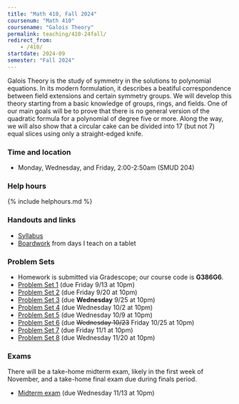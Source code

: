 ```yaml
---
title: "Math 410, Fall 2024"
coursenum: "Math 410"
coursename: "Galois Theory"
permalink: teaching/410-24fall/
redirect_from:
    - /410/
startdate: 2024-09
semester: "Fall 2024"
---
```


Galois Theory is the study of symmetry in the solutions to polynomial equations. In its modern formulation, it describes a beatiful correspondence between field extensions and certain symmetry groups. We will develop this theory starting from a basic knowledge of groups, rings, and fields. One of our main goals will be to prove that there is no general version of the quadratic formula for a polynomial of degree five or more. Along the way, we will also show that a circular cake can be divided into 17 (but not 7) equal slices using only a straight-edged knife. 

### Time and location
* Monday, Wednesday, and Friday, 2:00-2:50am (SMUD 204)

### Help hours

{% include helphours.md %}

### Handouts and links
* [Syllabus](handouts/syllabus.pdf)
* [Boardwork](https://www.dropbox.com/scl/fi/zea6fgkfkc0cv3az67a14/410-boardwork-2024.pdf?rlkey=e4ti5qgm5tsnh11yr0vswl8nj&st=scvmnm9r&dl=0) from days I teach on a tablet

### Problem Sets
* Homework is submitted via Gradescope; our course code is **G386G6**.
* [Problem Set 1](psets/pset1.pdf) (due Friday 9/13 at 10pm)
* [Problem Set 2](psets/pset2.pdf) (due Friday 9/20 at 10pm)
* [Problem Set 3](psets/pset3.pdf) (due **Wednesday** 9/25 at 10pm)
* [Problem Set 4](psets/pset4.pdf) (due Wednesday 10/2 at 10pm)
* [Problem Set 5](psets/pset5.pdf) (due Wednesday 10/9 at 10pm)
* [Problem Set 6](psets/pset6.pdf) (due ~~Wednesday 10/23~~ Friday 10/25 at 10pm)
* [Problem Set 7](psets/pset7.pdf) (due Friday 11/1 at 10pm)
* [Problem Set 8](psets/pset8.pdf) (due Wednesday 11/20 at 10pm)

### Exams
There will be a take-home midterm exam, likely in the first week of November, and a take-home final exam due during finals period.

* [Midterm exam](https://drive.google.com/open?id=1-6-6nc0n9cZCRrq9Pf6nfR0DVjq3vjCb&usp=drive_fs) (due Wednesday 11/13 at 10pm)
